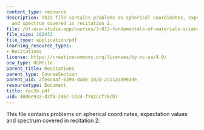 ```yaml
---
content_type: resource
description: This file contains problems on spherical coordinates, expectation values
  and spectrum covered in recitation 2.
file: /ol-ocw-studio-app/courses/3-012-fundamentals-of-materials-science-fall-2005/40d6e933d2f8246c1d24f742ccf76cb7_rec2b.pdf
file_size: 102433
file_type: application/pdf
learning_resource_types:
- Recitations
license: https://creativecommons.org/licenses/by-nc-sa/4.0/
ocw_type: OCWFile
parent_title: Recitations
parent_type: CourseSection
parent_uid: 2fe4c0af-6394-da86-282d-2c11aa8992de
resourcetype: Document
title: rec2b.pdf
uid: 40d6e933-d2f8-246c-1d24-f742ccf76cb7
---
```

This file contains problems on spherical coordinates, expectation values and spectrum covered in recitation 2.